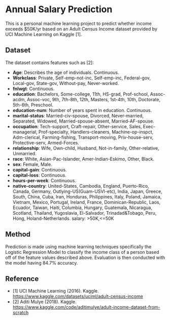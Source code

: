 # Annual Salary Prediction
This is a personal machine learning project to predict whether income exceeds $50K/yr based on an Adult Census Income dataset provided by UCI Machine Learning on Kaggle [1].

## Dataset
The dataset contains features such as [2]:
- **Age**: Describes the age of individuals. Continuous.
- **Workclass**: Private, Self-emp-not-inc, Self-emp-inc, Federal-gov, Local-gov, State-gov, Without-pay, Never-worked.
- **fnlwgt**: Continuous.
- **education**: Bachelors, Some-college, 11th, HS-grad, Prof-school, Assoc-acdm, Assoc-voc, 9th, 7th-8th, 12th, Masters, 1st-4th, 10th, Doctorate, 5th-6th, Preschool.
- **education-num**: Number of years spent in education. Continuous.
- **marital-status**: Married-civ-spouse, Divorced, Never-married, Separated, Widowed, Married-spouse-absent, Married-AF-spouse.
- **occupation**: Tech-support, Craft-repair, Other-service, Sales, Exec-managerial, Prof-specialty, Handlers-cleaners, Machine-op-inspct, Adm-clerical, Farming-fishing, Transport-moving, Priv-house-serv, Protective-serv, Armed-Forces.
- **relationship**: Wife, Own-child, Husband, Not-in-family, Other-relative, Unmarried.
- **race**: White, Asian-Pac-Islander, Amer-Indian-Eskimo, Other, Black.
- **sex**: Female, Male.
- **capital-gain**: Continuous.
- **capital-loss**: Continuous.
- **hours-per-week**: Continuous.
- **native-country**: United-States, Cambodia, England, Puerto-Rico, Canada, Germany, Outlying-US(Guam-USVI-etc), India, Japan, Greece, South, China, Cuba, Iran, Honduras, Philippines, Italy, Poland, Jamaica, Vietnam, Mexico, Portugal, Ireland, France, Dominican-Republic, Laos, Ecuador, Taiwan, Haiti, Columbia, Hungary, Guatemala, Nicaragua, Scotland, Thailand, Yugoslavia, El-Salvador, Trinadad&Tobago, Peru, Hong, Holand-Netherlands.
salary: >50K,<=50K

## Method
Prediction is made using machine learning techniques specifically the Logistic Regression Model to classify the income class of a person based off of the feature values described above.
Evaluation is then conducted with the model having 84.7% accuracy.

## Reference
- [1] UCI Machine Learning (2016). Kaggle. https://www.kaggle.com/datasets/uciml/adult-census-income
- [2] Aditi Mulye (2018). Kaggle. https://www.kaggle.com/code/aditimulye/adult-income-dataset-from-scratch 
